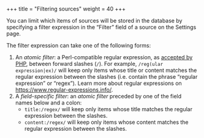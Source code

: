 +++
title = "Filtering sources"
weight = 40
+++

You can limit which items of sources will be stored in the database by specifying a filter expression in the “Filter” field of a source on the Settings page.

The filter expression can take one of the following forms:

1. An *atomic filter*: a Perl-compatible regular expression, as [accepted by PHP](https://www.php.net/manual/en/reference.pcre.pattern.syntax.php), between forward slashes (`/`). For example, `/reg(ular expression|ex)/` will keep only items whose title or content matches the regular expression between the slashes (i.e. contain the phrase “regular expression” or “regex”). Learn more about regular expressions on <https://www.regular-expressions.info/>.
2. A *field-specific filter*: an *atomic filter* preceded by one of the field names below and a colon:
    - `title:/regex/` will keep only items whose title matches the regular expression between the slashes.
    - `content:/regex/` will keep only items whose content matches the regular expression between the slashes.
